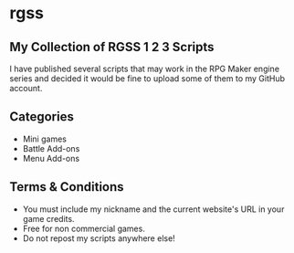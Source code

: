 # rgss
## My Collection of RGSS 1 2 3 Scripts

I have published several scripts that may work in the RPG Maker engine series and decided it would be fine to upload some of them to my GitHub account.

## Categories

* Mini games
* Battle Add-ons
* Menu Add-ons

## Terms & Conditions

* You must include my nickname and the current website's URL in your game credits.
* Free for non commercial games.
* Do not repost my scripts anywhere else!